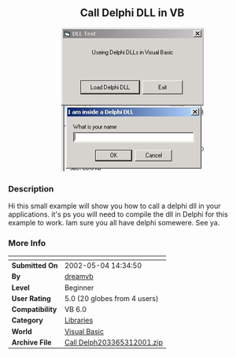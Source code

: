 ﻿<div align="center">

## Call Delphi DLL in VB

<img src="PIC2001531111173029.jpg">
</div>

### Description

Hi this small example will show you how to call a delphi dll in your applications. it's ps you will need to compile the dll in Delphi for this example to work. Iam sure you all have delphi somewere. See ya.
 
### More Info
 


<span>             |<span>
---                |---
**Submitted On**   |2002-05-04 14:34:50
**By**             |[dreamvb](https://github.com/Planet-Source-Code/PSCIndex/blob/master/ByAuthor/dreamvb.md)
**Level**          |Beginner
**User Rating**    |5.0 (20 globes from 4 users)
**Compatibility**  |VB 6\.0
**Category**       |[Libraries](https://github.com/Planet-Source-Code/PSCIndex/blob/master/ByCategory/libraries__1-49.md)
**World**          |[Visual Basic](https://github.com/Planet-Source-Code/PSCIndex/blob/master/ByWorld/visual-basic.md)
**Archive File**   |[Call Delph203365312001\.zip](https://github.com/Planet-Source-Code/dreamvb-call-delphi-dll-in-vb__1-23628/archive/master.zip)








